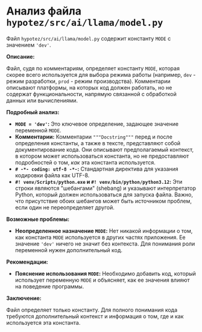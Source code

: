 # Анализ файла `hypotez/src/ai/llama/model.py`

Файл `hypotez/src/ai/llama/model.py` содержит константу `MODE` с значением `'dev'`.

**Описание:**

Файл, судя по комментариям, определяет константу `MODE`, которая скорее всего используется для выбора режима работы (например, `dev` - режим разработки, `prod` - режим производства).  Комментарии описывают платформы, на которых код должен работать, но не содержат функциональности, напрямую связанной с обработкой данных или вычислениями.

**Подробный анализ:**

* **`MODE = 'dev'`:**  Это ключевое определение, задающее значение переменной `MODE`.
* **Комментарии:** Комментарии  `"""Docstring"""` перед и после определения константы, а также в тексте, представляют собой документирование кода.  Они описывают предполагаемый контекст, в котором может использоваться константа, но не предоставляют подробностей о том, *как* эта константа используется.
* **`# -*- coding: utf-8 -*-`:**  Стандартная директива для указания кодировки файла как UTF-8.
* **`#! venv/Scripts/python.exe` и `#! venv/bin/python/python3.12`:**  Эти строки являются "шебангами" (shebang) и указывают интерпретатор Python, который должен использоваться для запуска файла.  Важно, что присутствие обоих шебангов может быть источником проблем, если один не переопределяет другой.

**Возможные проблемы:**

* **Неопределенное назначение `MODE`:** Нет никакой информации о том, как константа `MODE` используется в других частях приложения. Ее значение `'dev'` ничего не значит без контекста.  Для понимания роли переменной нужен дополнительный код.

**Рекомендации:**

* **Пояснение использования `MODE`:** Необходимо добавить код, который использует переменную `MODE` и объясняет, как ее значения влияют на поведение программы.

**Заключение:**

Файл определяет только константу. Для полного понимания кода требуются дополнительный контекст и информация о том, где и как используется эта константа.